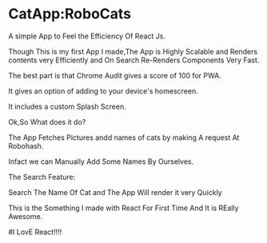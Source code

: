 # CatApp:RoboCats


A simple App to Feel the Efficiency Of React Js.


Though This is my first App I made,The App is Highly Scalable and Renders contents very Efficiently and On Search Re-Renders Components Very Fast.


The best part is that Chrome Audit gives a score of 100 for PWA.


It gives an option of adding to your device's homescreen.


It includes a custom Splash Screen.



Ok,So What does it do?

 
The App Fetches Pictures andd names of cats by making A request At Robohash.


Infact we can Manually Add Some Names By Ourselves.


The Search Feature:


Search The Name Of Cat and The App Will render it very Quickly


This is the Something I made with React For First Time And It is REally Awesome.


#I LovE React!!!!

